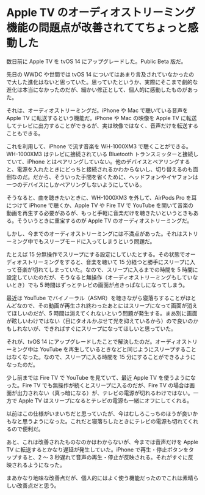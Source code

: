 # Apple TV のオーディオストリーミング機能の問題点が改善されててちょっと感動した
数日前に Apple TV を tvOS 14 にアップグレードした。Public Beta 版だ。

先日の WWDC や世間では tvOS 14 についてはあまり言及されていなかったので大した進化はないと思っていた。思っていたというか、実際にそこまで劇的な進化は本当になかったのだが、細かい修正として、個人的に感動したものがあった。

それは、オーディオストリーミングだ。iPhone や Mac で聴いている音声を Apple TV に転送するという機能だ。iPhone や Mac の映像を Apple TV に転送してテレビに出力することができるが、実は映像ではなく、音声だけを転送することもできる。

これを利用して、iPhone で流す音楽を WH-1000XM3 で聴くことができる。WH-1000XM3 はテレビに接続されている Bluetooth トランスミッターと接続していて、iPhone とはペアリングしていない。他のデバイスとペアリングすると、電源を入れたときにどっちと接続されるかわからないし、切り替えるのも面倒なのだ。だから、そういった手間を省くために、ヘッドフォンやイヤフォンは一つのデバイスにしかペアリングしないようにしている。

そうなると、曲を聴きたいときに、WH-1000XM3 を外して、AirPods Pro を耳につけて iPhone で聴くか、Apple TV や Fire TV で YouTube を開いて音楽の動画を再生する必要があるが、もっと手軽に音楽だけを聴きたいというときもある。そういうときに重宝するのが Apple TV のオーディオストリーミングだ。

しかし、今までのオーディオストリーミングには不満点があった。それはストリーミング中でもスリープモードに入ってしまうという問題だ。

たとえば 15 分無操作でスリープにする設定にしていたとする。その状態でオーディオストリーミングをすると、音楽を聴いて 15 分経つと勝手にスリープに入って音楽が切れてしまっていた。なので、スリープに入るまでの時間を 5 時間に設定していたのだが、そうなると無操作（オーディオストリーミングもしていないとき）でも 5 時間はずっとテレビの画面が点きっぱなしになってしまう。

最近は YouTube でバイノーラル（ASMR）を聴きながら寝落ちすることがほとんどなので、その動画が再生され終わったあとにはスリープになって画面が消えてほしいのだが、5 時間は消えてくれないという問題が発生する。まあ別に画面が眩しいわけではない（目にタオルかぶせて光を抑えているから）ので良いのかもしれないが、できればすぐにスリープになってほしいと思っていた。

それが、tvOS 14 にアップグレードしたことで解決したのだ。オーディオストリーミング中は YouTube を再生しているときなどと同じようにスリープすることはなくなった。なので、スリープに入る時間を 15 分にすることができるようになったのだ。

少し前までは Fire TV で YouTube を見ていて、最近 Apple TV を使うようになった。Fire TV でも無操作が続くとスリープに入るのだが、Fire TV の場合は画面が出力されない（真っ暗になる）が、テレビの電源が切れるわけではない。一方で Apple TV はスリープになるとテレビの電源も一緒にオフにしてくれる。

以前はこの仕様がいまいちだと思っていたが、今はむしろこっちのほうが良いかもなと思うようになった。これだと寝落ちしたときにテレビの電源も切れてくれるので便利だ。

あと、これは改善されたものなのかはわからないが、今までは音声だけを Apple TV に転送するとかなり遅延が発生していた。iPhone で再生・停止ボタンをタップすると、2 〜 3 秒遅れて音声の再生・停止が反映される。それがすぐに反映されるようになった。

まあかなり地味な改善点だが、個人的にはよく使う機能だったのでこれは素晴らしい改善点だと思う。
